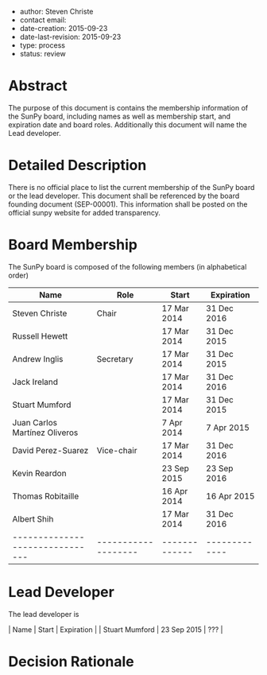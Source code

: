 * author: Steven Christe
* contact email:
* date-creation: 2015-09-23
* date-last-revision: 2015-09-23
* type: process
* status: review

# Abstract
The purpose of this document is contains the membership information of
the SunPy board, including names as well as membership start, and expiration
date and board roles. Additionally this document will name the Lead developer.

# Detailed Description
There is no official place to list the current membership of the SunPy board
or the lead developer. This document shall be referenced by the board founding document (SEP-00001).
This information shall be posted on the official sunpy website for added transparency.

# Board Membership
The SunPy board is composed of the following members (in alphabetical order)

| Name                          | Role              | Start       |  Expiration |
|-------------------------------|-------------------|-------------|-------------|
| Steven Christe                | Chair             | 17 Mar 2014 | 31 Dec 2016 |
| Russell Hewett                |                   | 17 Mar 2014 | 31 Dec 2015 |
| Andrew Inglis                 | Secretary         | 17 Mar 2014 | 31 Dec 2015 |
| Jack Ireland                  |                   | 17 Mar 2014 | 31 Dec 2016 |
| Stuart Mumford                |                   | 17 Mar 2014 | 31 Dec 2015 |
| Juan Carlos Martínez Oliveros |                   |  7 Apr 2014 |  7 Apr 2015 |
| David Perez-Suarez            | Vice-chair        | 17 Mar 2014 | 31 Dec 2016 |
| Kevin Reardon                 |                   | 23 Sep 2015 | 23 Sep 2016 |
| Thomas Robitaille             |                   | 16 Apr 2014 | 16 Apr 2015 |
| Albert Shih                   |                   | 17 Mar 2014 | 31 Dec 2016 |
|-------------------------------|-------------------|-------------|-------------|

# Lead Developer
The lead developer is

| Name           | Start        | Expiration |
| Stuart Mumford | 23 Sep 2015  | ???        |

# Decision Rationale
